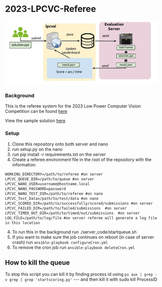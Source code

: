 # 2023-LPCVC-Referee

![referee system](images/lpcvai.jpg)

### Background

This is the referee system for the 2023 Low Power Computer Vision Competition can be found [here](https://lpcv.ai)

View the sample solution [here](https://github.com/lpcvai/23LPCVC_Segmentation_Track-Sample_Solution)

### Setup
1. Clone this repository onto both server and nano
2. run setup.py on the nano
3. run pip install -r requirements.txt on the server
5. Create a referee.environment file in the root of the repository with the information:
```
WORKING_DIRECTORY=/path/to/referee #on server
LPCVC_QUEUE_DIR=/path/to/queue #on server
LPCVC_NANO_USER=username@hostname.local
LPCVC_NANO_PASSWORD=password
LPCVC_NANO_TEST_DIR=/path/to/referee #on nano
LPCVC_Test_Data=/path/to/test/data #on nano
LPCVC_SCORED_DIR=/path/to/successfully/scored/submissions #on server
LPCVC_FAILED_DIR=/path/to/failed/submissions  #on server
LPCVC_TIMED_OUT_DIR=/path/to/timed/out/submissions  #on server
LOG_FILE=/path/to/log/file #on server referee will generate a log file in this location
```
4. To run this in the background run ./server_code/startqueue.sh
5. If you want to make sure the job continues on reboot (in case of server crash) run `ansible-playbook configureCron.yml`
6. To remove the cron job run `ansible-playbook deleteCron.yml`

## How to kill the queue
To stop this script you can kill it by finding process id using `ps aux | grep -v grep | grep 'startscoring.py'` --- and then kill it with sudo kill ProcessID
